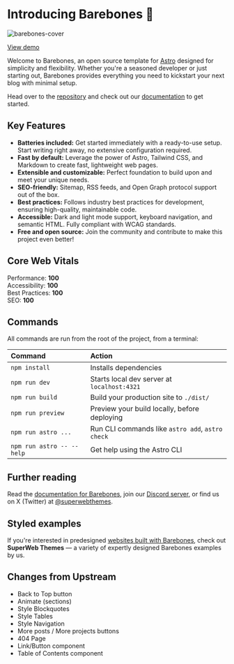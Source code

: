 # Introducing Barebones 🦴

![barebones-cover](https://github.com/user-attachments/assets/bde6d3af-472f-4320-96ec-b70040098ea9)

[View demo](https://barebones-phi.vercel.app/)

Welcome to Barebones, an open source template for [Astro](https://astro.build/) designed for simplicity and flexibility. Whether you're a seasoned developer or just starting out, Barebones provides everything you need to kickstart your next blog with minimal setup.

Head over to the [repository](https://github.com/semanticdata/barebones) and check out our [documentation](https://barebones-phi.vercel.app/) to get started.

## Key Features

- **Batteries included:** Get started immediately with a ready-to-use setup. Start writing right away, no extensive configuration required.
- **Fast by default:** Leverage the power of Astro, Tailwind CSS, and Markdown to create fast, lightweight web pages.
- **Extensible and customizable:** Perfect foundation to build upon and meet your unique needs.
- **SEO-friendly:** Sitemap, RSS feeds, and Open Graph protocol support out of the box.
- **Best practices:** Follows industry best practices for development, ensuring high-quality, maintainable code.
- **Accessible:** Dark and light mode support, keyboard navigation, and semantic HTML. Fully compliant with WCAG standards.
- **Free and open source:** Join the community and contribute to make this project even better!

## Core Web Vitals

Performance: **100**  
Accessibility: **100**  
Best Practices: **100**  
SEO: **100**

## Commands

All commands are run from the root of the project, from a terminal:

| Command                   | Action                                           |
| :------------------------ | :----------------------------------------------- |
| `npm install`             | Installs dependencies                            |
| `npm run dev`             | Starts local dev server at `localhost:4321`      |
| `npm run build`           | Build your production site to `./dist/`          |
| `npm run preview`         | Preview your build locally, before deploying     |
| `npm run astro ...`       | Run CLI commands like `astro add`, `astro check` |
| `npm run astro -- --help` | Get help using the Astro CLI                     |

## Further reading

Read the [documentation for Barebones](https://docs.superwebthemes.com), join our [Discord server](https://discord.gg/V5MCBCsAjJ), or find us on X (Twitter) at [@superwebthemes](https://x.com/superwebthemes).

## Styled examples

If you're interested in predesigned [websites built with Barebones](https://superwebthemes.com), check out **SuperWeb Themes** — a variety of expertly designed Barebones examples by us.

## Changes from Upstream

- Back to Top button
- Animate (sections)
- Style Blockquotes
- Style Tables
- Style Navigation
- More posts / More projects buttons
- 404 Page
- Link/Button component
- Table of Contents component
